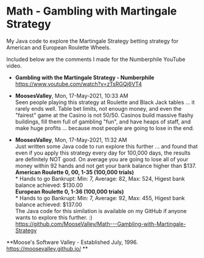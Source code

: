 # Math - Gambling with Martingale Strategy

My Java code to explore the Martingale Strategy betting strategy for American and European Roulette Wheels.

Included below are the comments I made for the Numberphile YouTube video.


* **Gambling with the Martingale Strategy - Numberphile**
https://www.youtube.com/watch?v=zTsRGQj6VT4

* **MoosesValley**, Mon, 17-May-2021, 10:33 AM
<br>Seen people playing this strategy at Roulette and Black Jack tables ...  it rarely ends well.  Table bet limits, not enougn money, and even the "fairest" game at the Casino is not 50/50.  Casinos build massive flashy buildings, fill them full of gambling "fun", and have heaps of staff, and make huge profits ... because most people are going to lose in the end.

* **MoosesValley**, Mon, 17-May-2021, 11:32 AM
<br>Just written some Java code to run explore this further ...    and found that even if you apply this strategy every day for 100,000 days, the results are definitely NOT good.  On average you are going to lose all of your money within 92 hands and not get your bank balance higher than $137.
<br>**American Roulette 0, 00, 1-35  (100,000 trials)**
<br>* Hands to go Bankrupt:  Min: 7, Average: 82, Max: 524, Higest bank balance achieved: $130.00
<br>**European Roulette 0, 1-36  (100,000 trials)**
<br>* Hands to go Bankrupt:  Min: 7, Average: 92, Max: 455, Higest bank balance achieved: $137.00
<br>The Java code for this similation is available on my GitHub if anyone wants to explore this further.  :)
<br>https://github.com/MooseValley/Math---Gambling-with-Martingale-Strategy

**Moose's Software Valley - Established July, 1996.
<br>https://moosevalley.github.io/
**
